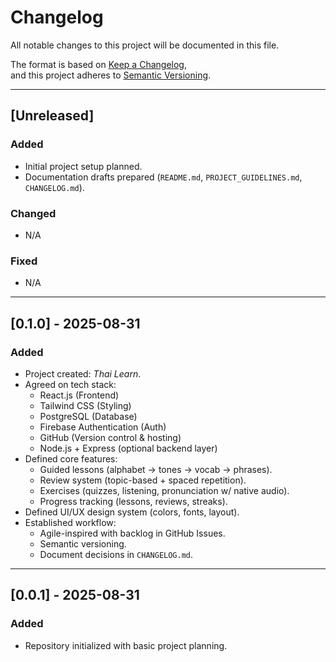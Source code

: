 # Changelog
All notable changes to this project will be documented in this file.

The format is based on [Keep a Changelog](https://keepachangelog.com/en/1.1.0/),  
and this project adheres to [Semantic Versioning](https://semver.org/spec/v2.0.0.html).

---

## [Unreleased]
### Added
- Initial project setup planned.
- Documentation drafts prepared (`README.md`, `PROJECT_GUIDELINES.md`, `CHANGELOG.md`).

### Changed
- N/A

### Fixed
- N/A

---

## [0.1.0] - 2025-08-31
### Added
- Project created: *Thai Learn*.
- Agreed on tech stack:
  - React.js (Frontend)
  - Tailwind CSS (Styling)
  - PostgreSQL (Database)
  - Firebase Authentication (Auth)
  - GitHub (Version control & hosting)
  - Node.js + Express (optional backend layer)
- Defined core features:
  - Guided lessons (alphabet → tones → vocab → phrases).
  - Review system (topic-based + spaced repetition).
  - Exercises (quizzes, listening, pronunciation w/ native audio).
  - Progress tracking (lessons, reviews, streaks).
- Defined UI/UX design system (colors, fonts, layout).
- Established workflow:
  - Agile-inspired with backlog in GitHub Issues.
  - Semantic versioning.
  - Document decisions in `CHANGELOG.md`.

---

## [0.0.1] - 2025-08-31
### Added
- Repository initialized with basic project planning.
